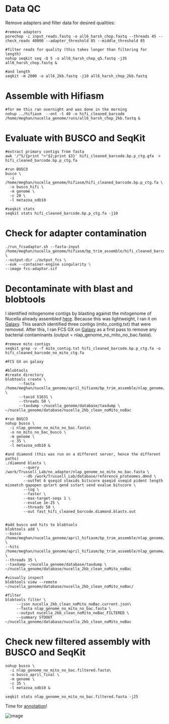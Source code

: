 # Data QC
Remove adapters and filter data for desired qualities: 

```
#remove adapters
porechop -i input_reads.fastq -o all6_harsh_chop.fastq --threads 45 --check_reads 40000 --adapter_threshold 85 --middle_threshold 85

#filter reads for quality (this takes longer than filtering for length)
nohup seqkit seq -Q 5 -o all6_harsh_chop_q5.fastq -j35 all6_harsh_chop.fastq &

#and length
seqkit -m 2000 -o all6_2kb.fastq -j10 all6_harsh_chop_2kb.fastq 
```

# Assemble with Hifiasm

```
#for me this ran overnight and was done in the morning
nohup ../hifiasm  --ont -t 40 -o hifi_cleaned_barcode /home/meghan/nucella_genome/runs/all6_harsh_chop_2kb.fastq &
```
# Evaluate with BUSCO and SeqKit

```
#extract primary contigs from fasta
awk '/^S/{print ">"$2;print $3}' hifi_cleaned_barcode.bp.p_ctg.gfa  > hifi_cleaned_barcode.bp.p_ctg.fa 

#run BUSCO 
busco \
  -i /home/meghan/nucella_genome/hifiasm/hifi_cleaned_barcode.bp.p_ctg.fa \
  -o busco_hifi \
  -m genome \
  -c 20 \
  -l metazoa_odb10

#seqkit stats
seqkit stats hifi_cleaned_barcode.bp.p_ctg.fa -j10
```
# Check for adapter contamination

```
./run_fcsadaptor.sh --fasta-input /home/meghan/nucella_genome/hifiasm/bp_trim_assemble/hifi_cleaned_barcode.bp.p_ctg.fa \
--output-dir ./output_fcs \
--euk --container-engine singularity \
--image fcs-adaptor.sif
```


# Decontaminate with blast and blobtools
I identified mitogenome contigs by blasting against the mitogenome of Nucella already assembled [here](https://doi.org/10.1007/s00227-024-04424-3). Because this was lightweight, I ran it on [Galaxy](https://usegalaxy.org/). This search identified three contigs (mito_contig.txt) that were removed. After this, I ran FCS GX on [Galaxy](https://usegalaxy.org/) as a first pass to remove any bacterial contaminants (output = nlap_genome_no_mito_no_bac.fasta).    

```
#remove mito contigs 
seqkit grep -v -f mito_contig.txt hifi_cleaned_barcode.bp.p_ctg.fa -o hifi_cleaned_barcode_no_mito_ctg.fa

#FCS GX on galaxy

#blobtools
#create directory
blobtools create \
      --fasta /home/meghan/nucella_genome/april_hifiasm/bp_trim_assemble/nlap_genome/nlap_genome_no_mito_no_bac.fasta \
      --taxid 51631 \
      --threads 50 \
      --taxdump ~/nucella_genome/database/taxdump \
~/nucella_genome/database/nucella_2kb_clean_noMito_noBac

#run BUSCO
nohup busco \
  -i nlap_genome_no_mito_no_bac.fasta\
  -o no_mito_no_bac_busco \
  -m genome \
  -c 35 \
  -l metazoa_odb10 &

#and diamond (this was run on a different server, hence the different paths)
./diamond blastx \
        --query /work/Trussell_Lab/no_adapter/nlap_genome_no_mito_no_bac.fasta \
        --db /work/Trussell_Lab/database/reference_proteomes.dmnd \
        --outfmt 6 qseqid staxids bitscore qseqid sseqid pident length mismatch gapopen qstart qend sstart send evalue bitscore \
        --log \
        --faster \
        --max-target-seqs 1 \
        --evalue 1e-25 \
        --threads 50 \
        --out fast_hifi_cleaned_barcode.diamond.blastx.out


#add busco and hits to blobtools 
blobtools add \
--busco /home/meghan/nucella_genome/april_hifiasm/bp_trim_assemble/nlap_genome/no_mito_no_bac_busco.tsv \
--hits /home/meghan/nucella_genome/april_hifiasm/bp_trim_assemble/nlap_genome/fast_hifi_cleaned_barcode.diamond.blastx.out \
--threads 35 \
--taxdump ~/nucella_genome/database/taxdump \
~/nucella_genome/database/nucella_2kb_clean_noMito_noBac

#visually inspect
blobtools view --remote ~/nucella_genome/database/nucella_2kb_clean_noMito_noBac/

#filter
blobtools filter \
     --json nucella_2kb_clean_noMito_noBac.current.json\
     --fasta nlap_genome_no_mito_no_bac.fasta \
     --output nucella_2kb_clean_noMito_noBac_FILTERED \
     --summary STDOUT ~/nucella_genome/database/nucella_2kb_clean_noMito_noBac

```
# Check new filtered assembly with BUSCO and SeqKit

```
nohup busco \
  -i nlap_genome_no_mito_no_bac.filtered.fasta\
  -o busco_april_final \
  -m genome \
  -c 35 \
  -l metazoa_odb10 &

seqkit stats nlap_genome_no_mito_no_bac.filtered.fasta -j25

```
Time for [annotation](https://github.com/meghanclownfish/Nucella-lapillus-genome/tree/main/3_annotation#readme)!

![image](https://github.com/user-attachments/assets/f0095271-512d-43bf-b98e-410a6ff94eed)




